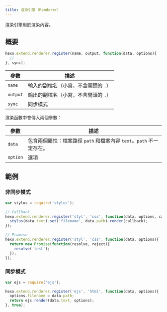 ```yaml
---
title: 渲染引擎（Renderer）
---
```

渲染引擎用於渲染內容。

## 概要

``` js
hexo.extend.renderer.register(name, output, function(data, options){
  // ...
}, sync);
```

參數 | 描述
--- | ---
`name` | 輸入的副檔名（小寫，不含開頭的 `.`）
`output` | 輸出的副檔名（小寫，不含開頭的 `.`）
`sync` | 同步模式

渲染函數中會傳入兩個參數：

參數 | 描述
--- | ---
`data` | 包含兩個屬性：檔案路徑 `path` 和檔案內容 `text`。`path` 不一定存在。
`option` | 選項

## 範例

### 非同步模式

``` js
var stylus = require('stylus');

// Callback
hexo.extend.renderer.register('styl', 'css', function(data, options, callback){
  stylus(data.text).set('filename', data.path).render(callback);
});

// Promise
hexo.extend.renderer.register('styl', 'css', function(data, options){
  return new Promise(function(resolve, reject){
    resolve('test');
  });
});
```

### 同步模式

``` js
var ejs = require('ejs');

hexo.extend.renderer.register('ejs', 'html', function(data, options){
  options.filename = data.path;
  return ejs.render(data.text, options);
}, true);
```